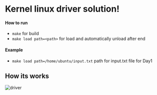 # Kernel linux driver solution!


#### How to run
- `make` for build
- `make load path=<path>` for load and automatically unload after end


#### Example
- `make load path=/home/ubuntu/input.txt` path for input.txt file for Day1


## How its works
 ![driver](https://user-images.githubusercontent.com/108707659/211296922-a88040fd-f693-4f6c-9405-8105f8a54bc7.gif)
